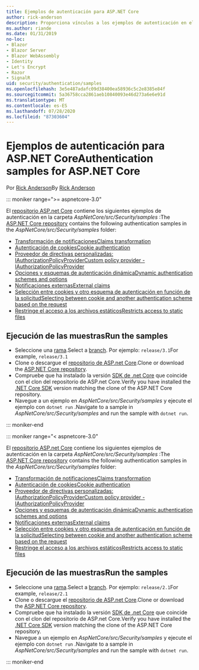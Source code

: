 ```yaml
---
title: Ejemplos de autenticación para ASP.NET Core
author: rick-anderson
description: Proporciona vínculos a los ejemplos de autenticación en el repositorio de ASP.NET Core.
ms.author: riande
ms.date: 01/31/2019
no-loc:
- Blazor
- Blazor Server
- Blazor WebAssembly
- Identity
- Let's Encrypt
- Razor
- SignalR
uid: security/authentication/samples
ms.openlocfilehash: 3e5e487adafc09d38400ea58936c5c2e8385e84f
ms.sourcegitcommit: 5a36758cca2861aeb10840093e46d273a6e6e91d
ms.translationtype: MT
ms.contentlocale: es-ES
ms.lasthandoff: 07/28/2020
ms.locfileid: "87303604"
---
```

# <a name="authentication-samples-for-aspnet-core"></a><span data-ttu-id="2b31d-103">Ejemplos de autenticación para ASP.NET Core</span><span class="sxs-lookup"><span data-stu-id="2b31d-103">Authentication samples for ASP.NET Core</span></span>

<span data-ttu-id="2b31d-104">Por [Rick Anderson](https://twitter.com/RickAndMSFT)</span><span class="sxs-lookup"><span data-stu-id="2b31d-104">By [Rick Anderson](https://twitter.com/RickAndMSFT)</span></span>

::: moniker range=">= aspnetcore-3.0"

<span data-ttu-id="2b31d-105">El [repositorio ASP.net Core](https://github.com/dotnet/AspNetCore) contiene los siguientes ejemplos de autenticación en la carpeta *AspNetCore/src/Security/samples* :</span><span class="sxs-lookup"><span data-stu-id="2b31d-105">The [ASP.NET Core repository](https://github.com/dotnet/AspNetCore) contains the following authentication samples in the *AspNetCore/src/Security/samples* folder:</span></span>

* [<span data-ttu-id="2b31d-106">Transformación de notificaciones</span><span class="sxs-lookup"><span data-stu-id="2b31d-106">Claims transformation</span></span>](https://github.com/dotnet/AspNetCore/tree/release/3.1/src/Security/samples/ClaimsTransformation)
* [<span data-ttu-id="2b31d-107">Autenticación de cookies</span><span class="sxs-lookup"><span data-stu-id="2b31d-107">Cookie authentication</span></span>](https://github.com/dotnet/AspNetCore/tree/release/3.1/src/Security/samples/Cookies)
* [<span data-ttu-id="2b31d-108">Proveedor de directivas personalizadas: IAuthorizationPolicyProvider</span><span class="sxs-lookup"><span data-stu-id="2b31d-108">Custom policy provider - IAuthorizationPolicyProvider</span></span>](https://github.com/dotnet/AspNetCore/tree/release/3.1/src/Security/samples/CustomPolicyProvider)
* [<span data-ttu-id="2b31d-109">Opciones y esquemas de autenticación dinámica</span><span class="sxs-lookup"><span data-stu-id="2b31d-109">Dynamic authentication schemes and options</span></span>](https://github.com/dotnet/AspNetCore/tree/release/3.1/src/Security/samples/DynamicSchemes)
* <span data-ttu-id="2b31d-110">[Notificaciones externas](https://github.com/dotnet/AspNetCore/tree/release/3.1/src/Security/samples/Identity.ExternalClaims)</span><span class="sxs-lookup"><span data-stu-id="2b31d-110">[External claims](https://github.com/dotnet/AspNetCore/tree/release/3.1/src/Security/samples/Identity.ExternalClaims)</span></span>
* [<span data-ttu-id="2b31d-111">Selección entre cookies y otro esquema de autenticación en función de la solicitud</span><span class="sxs-lookup"><span data-stu-id="2b31d-111">Selecting between cookie and another authentication scheme based on the request</span></span>](https://github.com/dotnet/AspNetCore/tree/release/3.1/src/Security/samples/PathSchemeSelection)
* [<span data-ttu-id="2b31d-112">Restringe el acceso a los archivos estáticos</span><span class="sxs-lookup"><span data-stu-id="2b31d-112">Restricts access to static files</span></span>](https://github.com/dotnet/AspNetCore/tree/release/3.1/src/Security/samples/StaticFilesAuth)

## <a name="run-the-samples"></a><span data-ttu-id="2b31d-113">Ejecución de las muestras</span><span class="sxs-lookup"><span data-stu-id="2b31d-113">Run the samples</span></span>

* <span data-ttu-id="2b31d-114">Seleccione una [rama](https://github.com/dotnet/AspNetCore).</span><span class="sxs-lookup"><span data-stu-id="2b31d-114">Select a [branch](https://github.com/dotnet/AspNetCore).</span></span> <span data-ttu-id="2b31d-115">Por ejemplo: `release/3.1`</span><span class="sxs-lookup"><span data-stu-id="2b31d-115">For example, `release/3.1`</span></span>
* <span data-ttu-id="2b31d-116">Clone o descargue el [repositorio de ASP.net Core](https://github.com/dotnet/AspNetCore).</span><span class="sxs-lookup"><span data-stu-id="2b31d-116">Clone or download the [ASP.NET Core repository](https://github.com/dotnet/AspNetCore).</span></span>
* <span data-ttu-id="2b31d-117">Compruebe que ha instalado la versión [SDK de .net Core](https://dotnet.microsoft.com/download/dotnet-core) que coincide con el clon del repositorio de ASP.net Core.</span><span class="sxs-lookup"><span data-stu-id="2b31d-117">Verify you have installed the [.NET Core SDK](https://dotnet.microsoft.com/download/dotnet-core) version matching the clone of the ASP.NET Core repository.</span></span>
* <span data-ttu-id="2b31d-118">Navegue a un ejemplo en *AspNetCore/src/Security/samples* y ejecute el ejemplo con `dotnet run` .</span><span class="sxs-lookup"><span data-stu-id="2b31d-118">Navigate to a sample in *AspNetCore/src/Security/samples* and run the sample with `dotnet run`.</span></span>

::: moniker-end

::: moniker range="< aspnetcore-3.0"

<span data-ttu-id="2b31d-119">El [repositorio ASP.net Core](https://github.com/dotnet/AspNetCore) contiene los siguientes ejemplos de autenticación en la carpeta *AspNetCore/src/Security/samples* :</span><span class="sxs-lookup"><span data-stu-id="2b31d-119">The [ASP.NET Core repository](https://github.com/dotnet/AspNetCore) contains the following authentication samples in the *AspNetCore/src/Security/samples* folder:</span></span>

* [<span data-ttu-id="2b31d-120">Transformación de notificaciones</span><span class="sxs-lookup"><span data-stu-id="2b31d-120">Claims transformation</span></span>](https://github.com/dotnet/AspNetCore/tree/release/2.1/src/Security/samples/ClaimsTransformation)
* [<span data-ttu-id="2b31d-121">Autenticación de cookies</span><span class="sxs-lookup"><span data-stu-id="2b31d-121">Cookie authentication</span></span>](https://github.com/dotnet/AspNetCore/tree/release/2.1/src/Security/samples/Cookies)
* [<span data-ttu-id="2b31d-122">Proveedor de directivas personalizadas: IAuthorizationPolicyProvider</span><span class="sxs-lookup"><span data-stu-id="2b31d-122">Custom policy provider - IAuthorizationPolicyProvider</span></span>](https://github.com/dotnet/AspNetCore/tree/2.1.3/src/Security/samples/CustomPolicyProvider)
* [<span data-ttu-id="2b31d-123">Opciones y esquemas de autenticación dinámica</span><span class="sxs-lookup"><span data-stu-id="2b31d-123">Dynamic authentication schemes and options</span></span>](https://github.com/dotnet/AspNetCore/tree/release/2.1/src/Security/samples/DynamicSchemes)
* <span data-ttu-id="2b31d-124">[Notificaciones externas](https://github.com/dotnet/AspNetCore/tree/release/2.1/src/Security/samples/Identity.ExternalClaims)</span><span class="sxs-lookup"><span data-stu-id="2b31d-124">[External claims](https://github.com/dotnet/AspNetCore/tree/release/2.1/src/Security/samples/Identity.ExternalClaims)</span></span>
* [<span data-ttu-id="2b31d-125">Selección entre cookies y otro esquema de autenticación en función de la solicitud</span><span class="sxs-lookup"><span data-stu-id="2b31d-125">Selecting between cookie and another authentication scheme based on the request</span></span>](https://github.com/dotnet/AspNetCore/tree/release/2.1/src/Security/samples/PathSchemeSelection)
* [<span data-ttu-id="2b31d-126">Restringe el acceso a los archivos estáticos</span><span class="sxs-lookup"><span data-stu-id="2b31d-126">Restricts access to static files</span></span>](https://github.com/dotnet/AspNetCore/tree/2.1.3/src/Security/samples/StaticFilesAuth)

## <a name="run-the-samples"></a><span data-ttu-id="2b31d-127">Ejecución de las muestras</span><span class="sxs-lookup"><span data-stu-id="2b31d-127">Run the samples</span></span>

* <span data-ttu-id="2b31d-128">Seleccione una [rama](https://github.com/dotnet/AspNetCore).</span><span class="sxs-lookup"><span data-stu-id="2b31d-128">Select a [branch](https://github.com/dotnet/AspNetCore).</span></span> <span data-ttu-id="2b31d-129">Por ejemplo: `release/2.1`</span><span class="sxs-lookup"><span data-stu-id="2b31d-129">For example, `release/2.1`</span></span>
* <span data-ttu-id="2b31d-130">Clone o descargue el [repositorio de ASP.net Core](https://github.com/dotnet/AspNetCore).</span><span class="sxs-lookup"><span data-stu-id="2b31d-130">Clone or download the [ASP.NET Core repository](https://github.com/dotnet/AspNetCore).</span></span>
* <span data-ttu-id="2b31d-131">Compruebe que ha instalado la versión [SDK de .net Core](https://dotnet.microsoft.com/download/dotnet-core) que coincide con el clon del repositorio de ASP.net Core.</span><span class="sxs-lookup"><span data-stu-id="2b31d-131">Verify you have installed the [.NET Core SDK](https://dotnet.microsoft.com/download/dotnet-core) version matching the clone of the ASP.NET Core repository.</span></span>
* <span data-ttu-id="2b31d-132">Navegue a un ejemplo en *AspNetCore/src/Security/samples* y ejecute el ejemplo con `dotnet run` .</span><span class="sxs-lookup"><span data-stu-id="2b31d-132">Navigate to a sample in *AspNetCore/src/Security/samples* and run the sample with `dotnet run`.</span></span>

::: moniker-end

